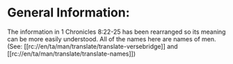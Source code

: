 # General Information:

The information in 1 Chronicles 8:22-25 has been rearranged so its meaning can be more easily understood. All of the names here are names of men. (See: [[rc://en/ta/man/translate/translate-versebridge]] and [[rc://en/ta/man/translate/translate-names]])

